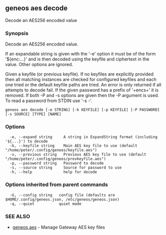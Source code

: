 ## geneos aes decode

Decode an AES256 encoded value

### Synopsis

Decode an AES256 encoded value.

If an expandable string is given with the '-e' option it must be of
the form '${enc:...}' and is then decoded using the keyfile and
ciphertext in the value. Other options are ignored.
	
Given a keyfile (or previous keyfile). If no keyfiles are explicitly
provided then all matching instances are checked for configured
keyfiles and each one tried or the default keyfile paths are tried.
An error is only returned if all attempts to decode fail. If the
given password has a prefix of '+encs+' it is removed. If both -P and
-s options are given then the -P argument is used. To read a password
from STDIN use '-s -'.

```
geneos aes decode [-e STRING] [-k KEYFILE] [-p KEYFILE] [-P PASSWORD] [-s SOURCE] [TYPE] [NAME]
```

### Options

```
  -e, --expand string     A string in ExpandString format (including '${...}') to decode
  -k, --keyfile string    Main AES key file to use (default "/home/peter/.config/geneos/keyfile.aes")
  -v, --previous string   Previous AES key file to use (default "/home/peter/.config/geneos/prevkeyfile.aes")
  -p, --password string   Password to decode
  -s, --source string     Source for password to use
  -h, --help              help for decode
```

### Options inherited from parent commands

```
  -G, --config string   config file (defaults are $HOME/.config/geneos.json, /etc/geneos/geneos.json)
  -q, --quiet           quiet mode
```

### SEE ALSO

* [geneos aes](geneos_aes.md)	 - Manage Gateway AES key files

